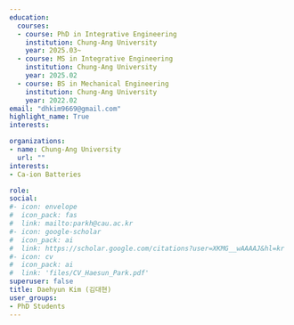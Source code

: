 ```yaml
---
education:
  courses:
  - course: PhD in Integrative Engineering
    institution: Chung-Ang University
    year: 2025.03~
  - course: MS in Integrative Engineering
    institution: Chung-Ang University
    year: 2025.02  
  - course: BS in Mechanical Engineering
    institution: Chung-Ang University
    year: 2022.02
email: "dhkim9669@gmail.com"
highlight_name: True
interests:

organizations:
- name: Chung-Ang University
  url: ""
interests:
- Ca-ion Batteries

role: 
social:
#- icon: envelope
#  icon_pack: fas
#  link: mailto:parkh@cau.ac.kr
#- icon: google-scholar
#  icon_pack: ai
#  link: https://scholar.google.com/citations?user=XKMG__wAAAAJ&hl=kr
#- icon: cv
#  icon_pack: ai
#  link: 'files/CV_Haesun_Park.pdf'
superuser: false
title: Daehyun Kim (김대현)
user_groups:
- PhD Students
---
```



